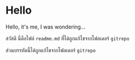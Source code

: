 # Hello
Hello, it's me, I was wondering...

สวัสดี นี่คือไฟล์ `readme.md` ที่ได้ถูกแก้ไขจากโฟลเดอร์ `gitrepo`

ส่วนบรรทัดนี้ได้ถูกแก้ไขจากโฟลเดอร์ `gitrepo`